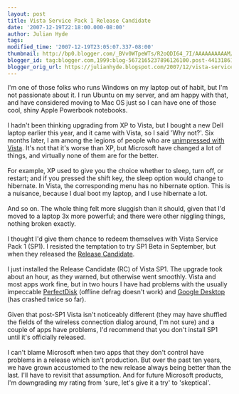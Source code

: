 ```yaml
---
layout: post
title: Vista Service Pack 1 Release Candidate
date: '2007-12-19T22:18:00.000-08:00'
author: Julian Hyde
tags: 
modified_time: '2007-12-19T23:05:07.337-08:00'
thumbnail: http://bp0.blogger.com/_BVv0WTpeWTs/R2oQDI64_7I/AAAAAAAAAAM/a1qctG3n2AM/s72-c/hibernate_menu.gif
blogger_id: tag:blogger.com,1999:blog-5672165237896126100.post-4413186193899761452
blogger_orig_url: https://julianhyde.blogspot.com/2007/12/vista-service-pack-1-release-candidate.html
---
```


I'm one of those folks who runs Windows on my laptop out of habit, but I'm not passionate about it. I run Ubuntu on my server, and am happy with that, and have considered moving to Mac OS just so I can have one of those cool, shiny Apple Powerbook notebooks.<br /><br />I hadn't been thinking upgrading from XP to Vista, but I bought a new Dell laptop earlier this year, and it came with Vista, so I said 'Why not?'. Six months later, I am among the legions of people who are <a href="http://www.microsoft-watch.com/content/vista/what_went_wrong_with_windows_vista.html">unimpressed with Vista</a>. It's not that it's worse than XP, but Microsoft have changed a lot of things, and virtually none of them are for the better.<br /><br /><a onblur="try {parent.deselectBloggerImageGracefully();} catch(e) {}" href="http://bp0.blogger.com/_BVv0WTpeWTs/R2oQDI64_7I/AAAAAAAAAAM/a1qctG3n2AM/s1600-h/hibernate_menu.gif"><img align="right" style="margin: 0pt 0pt 10px 10px; float: right; cursor: pointer;" src="http://bp0.blogger.com/_BVv0WTpeWTs/R2oQDI64_7I/AAAAAAAAAAM/a1qctG3n2AM/s320/hibernate_menu.gif" alt="" id="BLOGGER_PHOTO_ID_5145943170344353714" border="0" /></a>For example, XP used to give you the choice whether to sleep, turn off, or restart; and if you pressed the shift key, the sleep option would change to hibernate. In Vista, the corresponding menu has no hibernate option. This is a nuisance, because I dual boot my laptop, and I use hibernate a lot.<br /><br />And so on. The whole thing felt more sluggish than it should, given that I'd moved to a laptop 3x more powerful; and there were other niggling things, nothing broken exactly.<br /><br />I thought I'd give them chance to redeem themselves with Vista Service Pack 1 (SP1). I resisted the temptation to try SP1 Beta in September, but when they released the <a href="http://technet.microsoft.com/en-us/windowsvista/bb738089.aspx">Release Candidate</a>.<br /><br />I just installed the Release Candidate (RC) of Vista SP1. The upgrade took about an hour, as they warned, but otherwise went smoothly. Vista and most apps work fine, but in two hours I have had problems with the usually impeccable <a href="http://www.raxco.com/products/perfectdisk2k/">PerfectDisk</a> (offline defrag doesn't work) and <a href="http://desktop.google.com/features.html">Google Desktop</a> (has crashed twice so far).<br /><br />Given that post-SP1 Vista isn't noticeably different (they may have shuffled the fields of the wireless connection dialog around, I'm not sure) and a couple of apps have problems, I'd recommend that you don't install SP1 until it's officially released.<br /><br />I can't blame Microsoft when two apps that they don't control have problems in a release which isn't production. But over the past ten years, we have grown accustomed to the new release always being better than the last. I'll have to revisit that assumption. And for future Microsoft products, I'm downgrading my rating from 'sure, let's give it a try' to 'skeptical'.